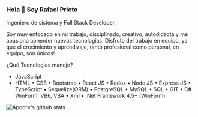### Hola 👋 Soy Rafael Prieto

Ingeniero de sistema y Full Stack Developer.

Soy muy enfocado en mi trabajo, disciplinado, creativo, autodidacta y me apasiona aprender nuevas tecnologías. 
Disfruto del trabajo en equipo, ya que el crecimiento y aprendizaje, tanto profesional como personal, en equipo, son únicos!

¿Qué Tecnologias manejo?

*	JavaScript
*	HTML
•	CSS
•	Bootstrap
•	React JS
•	Redux
•	Node JS
•	Express JS
•	TypeScript
•	Sequelize(ORM)
•	PostgreSQL
•	MySQL
•	SQL
•	GIT
•	C# WinForm, VB6, VBA
•	Xml
•	.Net Framework 4.5+ (WinForm)


![Apoorv's github stats](https://github-readme-stats.vercel.app/api?username=raprig&show_icons=true&title_color=007F7B&icon_color=00DA9E&text_color=151515&hide=["stars"])

<!--
**RaPriG/RaPriG** is a ✨ _special_ ✨ repository because its `README.md` (this file) appears on your GitHub profile.

Here are some ideas to get you started:

- 🔭 I’m currently working on ...
- 🌱 I’m currently learning ...
- 👯 I’m looking to collaborate on ...
- 🤔 I’m looking for help with ...
- 💬 Ask me about ...
- 📫 How to reach me: ...
- 😄 Pronouns: ...
- ⚡ Fun fact: ...
-->
